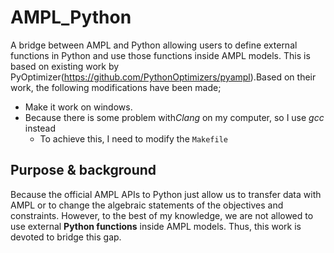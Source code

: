 # AMPL_Python
A bridge between AMPL and Python allowing users to define external functions in Python and use those functions inside AMPL models. This is based on existing work by PyOptimizer(https://github.com/PythonOptimizers/pyampl).Based on their work, the following modifications
have been made;
  * Make it work on windows.
  * Because there is some problem with*Clang* on my computer, so I use *gcc* instead
    * To achieve this, I need to modify the `Makefile`
## Purpose & background
Because the official AMPL APIs to Python just allow us to transfer data with AMPL or to change the algebraic statements of the objectives and constraints. However, to the best of my knowledge, we are not allowed to use external **Python functions**  inside AMPL models. Thus, this work is devoted to bridge this gap. 

## 
    

